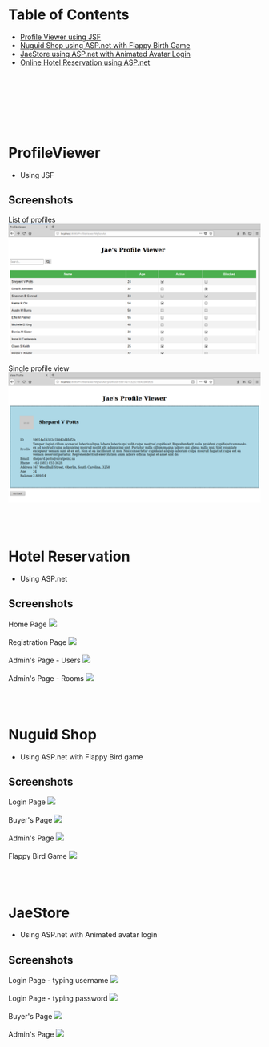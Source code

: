 # Table of Contents
- <a href="#ProfileViewer">Profile Viewer using JSF</a>
- <a href="#NuguidShop">Nuguid Shop using ASP.net with Flappy Birth Game</a>
- <a href="#JaeStore">JaeStore using ASP.net with Animated Avatar Login</a>
- <a href="#HotelReservation">Online Hotel Reservation using ASP.net</a>

<br>
<br>
<br>
<br>
<br>
<br>

# ProfileViewer<a id="ProfileViewer"></a>
- Using JSF
## Screenshots 
List of profiles <br>
 <img src="https://github.com/JaeNuguid/ProfileViewer/blob/master/ProfileViewer/WebContent/Assets/Screenshots/1.png?raw=true" />
 <br> <br>
 Single profile view <br>
 <img src="https://github.com/JaeNuguid/ProfileViewer/blob/master/ProfileViewer/WebContent/Assets/Screenshots/3.png?raw=true" />


 <br>
 <br>


# Hotel Reservation <a id="HotelReservation"></a>
- Using ASP.net
## Screenshots
Home Page
 <img src="https://raw.githubusercontent.com/JaeNuguid/WebProjects/master/Online%20Hotel%20Reservation/home.PNG" />
 <br> <br>Registration Page
  <img src="https://raw.githubusercontent.com/JaeNuguid/WebProjects/master/Online%20Hotel%20Reservation/register.PNG" />
 <br> <br>Admin's Page - Users
  <img src="https://raw.githubusercontent.com/JaeNuguid/WebProjects/master/Online%20Hotel%20Reservation/admin.PNG" />
 <br> <br>Admin's Page - Rooms
  <img src="https://raw.githubusercontent.com/JaeNuguid/WebProjects/master/Online%20Hotel%20Reservation/admin2.PNG" />
  
 <br>
 <br>

# Nuguid Shop<a id="NuguidShop"></a>
- Using ASP.net with Flappy Bird game
## Screenshots
Login Page
 <img src="https://raw.githubusercontent.com/JaeNuguid/WebProjects/master/Nuguid%20Shop/Nuguid1.PNG" />
 <br> <br>Buyer's Page
  <img src="https://raw.githubusercontent.com/JaeNuguid/WebProjects/master/Nuguid%20Shop/Nuguid2.PNG" />
 <br> <br>Admin's Page
  <img src="https://raw.githubusercontent.com/JaeNuguid/WebProjects/master/Nuguid%20Shop/Nuguid3.PNG" />
 <br> <br>Flappy Bird Game
  <img src="https://raw.githubusercontent.com/JaeNuguid/WebProjects/master/Nuguid%20Shop/Nuguid4.PNG" />
  
 <br>
 <br>

# JaeStore<a id="JaeStore"></a>
- Using ASP.net with Animated avatar login
## Screenshots
Login Page - typing username
 <img src="https://raw.githubusercontent.com/JaeNuguid/WebProjects/master/JaeStore/JaeStore1.PNG" />
 <br> <br>Login Page - typing password
  <img src="https://raw.githubusercontent.com/JaeNuguid/WebProjects/master/JaeStore/JaeStore2.PNG" />
 <br> <br>Buyer's Page
  <img src="https://raw.githubusercontent.com/JaeNuguid/WebProjects/master/JaeStore/JaeStore3.PNG" />
 <br> <br>Admin's Page
  <img src="https://raw.githubusercontent.com/JaeNuguid/WebProjects/master/JaeStore/JaeStore4.PNG" />
